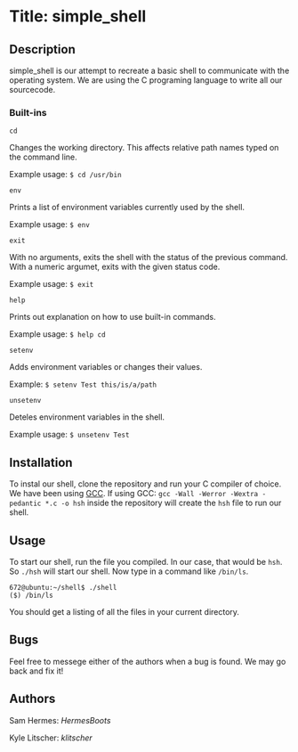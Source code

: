 # Title: simple_shell

## Description

simple_shell is our attempt to recreate a basic shell to communicate with the
operating system. We are using the C programing language to write all our
sourcecode.

### Built-ins

`cd`

Changes the working directory. This affects relative path names typed on the command line.

Example usage: `$ cd /usr/bin`

`env`

Prints a list of environment variables currently used by the shell.

Example usage: `$ env`

`exit`

With no arguments, exits the shell with the status of the previous command. With a numeric argumet, exits with the given status code.

Example usage: `$ exit`

`help`

Prints out explanation on how to use built-in commands.

Example usage: `$ help cd` 

`setenv`

Adds environment variables or changes their values.

Example: `$ setenv Test this/is/a/path`

`unsetenv`

Deteles environment variables in the shell.

Example usage: `$ unsetenv Test`

## Installation

To instal our shell, clone the repository and run your C compiler of choice.
We have been using [GCC](https://gcc.gnu.org). If using GCC:
`gcc -Wall -Werror -Wextra -pedantic *.c -o hsh`
inside the repository will create the `hsh` file to run our shell.

## Usage

To start our shell, run the file you compiled. In our case, that would be `hsh`.
So `./hsh` will start our shell. Now type in a command like `/bin/ls`.
```
672@ubuntu:~/shell$ ./shell
($) /bin/ls
```
You should get a listing of all the files in your current directory.

## Bugs

Feel free to messege either of the authors when a bug is found. We
may go back and fix it!

## Authors
Sam Hermes: *HermesBoots*

Kyle Litscher: *klitscher*
